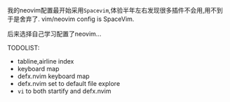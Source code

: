 我的neovim配置最开始采用`Spacevim`,体验半年左右发现很多插件不会用,用不到于是舍弃了.
vim/neovim config is SpaceVim.

后来选择自己学习配置了neovim...




TODOLIST:
- tabline,airline index
- keyboard map
- defx.nvim keyboard map
- defx.nvim set to default file explore
- `vi` to both startify and defx.nvim
